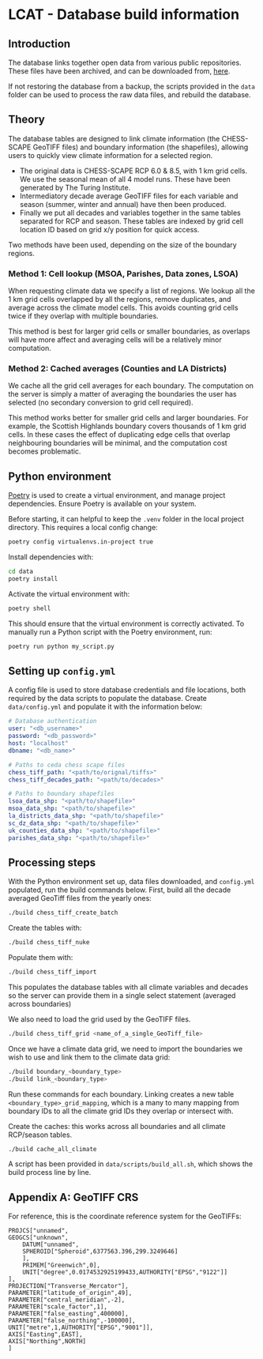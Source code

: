 # LCAT - Database build information

## Introduction

The database links together open data from various public repositories. These files have been archived, and can be downloaded from, [here](http://data-lcat-uk.s3-website.eu-west-2.amazonaws.com/).

If not restoring the database from a backup, the scripts provided in the `data` folder can be used to process the raw data files, and rebuild the database.

## Theory

The database tables are designed to link climate information (the CHESS-SCAPE GeoTIFF files) and boundary information (the shapefiles), allowing users to quickly view climate information for a selected region.

* The original data is CHESS-SCAPE RCP 6.0 & 8.5, with 1 km grid cells. We use the seasonal mean of all 4 model runs. These have been generated by The Turing Institute.
* Intermediatory decade average GeoTIFF files for each variable and season (summer, winter and annual) have then been produced.
* Finally we put all decades and variables together in the same tables separated for RCP and season. These tables are indexed by grid cell location ID based on grid x/y position for quick access.

Two methods have been used, depending on the size of the boundary regions.

### Method 1: Cell lookup (MSOA, Parishes, Data zones, LSOA)

When requesting climate data we specify a list of regions. We lookup all the 1 km grid cells overlapped by all the regions, remove duplicates, and average across the climate model cells. This avoids counting grid cells twice if they overlap with multiple boundaries.

This method is best for larger grid cells or smaller boundaries, as overlaps will have more affect and averaging cells will be a relatively minor computation.

### Method 2: Cached averages (Counties and LA Districts)

We cache all the grid cell averages for each boundary. The computation on the server is simply a matter of averaging the boundaries the user has selected (no secondary conversion to grid cell required).

This method works better for smaller grid cells and larger boundaries. For example, the Scottish Highlands boundary covers thousands of 1 km grid cells. In these cases the effect of duplicating edge cells that overlap neighbouring boundaries will be minimal, and the computation cost becomes problematic.

## Python environment

[Poetry](https://python-poetry.org/) is used to create a virtual environment, and manage project dependencies. Ensure Poetry is available on your system.

Before starting, it can helpful to keep the `.venv` folder in the local project directory. This requires a local config change:

```bash
poetry config virtualenvs.in-project true
```

Install dependencies with:

```bash
cd data
poetry install
```

Activate the virtual environment with:

```bash
poetry shell
```

This should ensure that the virtual environment is correctly activated. To manually run a Python script with the Poetry environment, run:

```bash
poetry run python my_script.py
```

## Setting up `config.yml`

A config file is used to store database credentials and file locations, both required by the data scripts to populate the database. Create `data/config.yml` and populate it with the information below:

```yml
# Database authentication
user: "<db_username>"
password: "<db_password>"
host: "localhost"
dbname: "<db_name>"

# Paths to ceda chess scape files
chess_tiff_path: "<path/to/orignal/tiffs>"
chess_tiff_decades_path: "<path/to/decades>"

# Paths to boundary shapefiles
lsoa_data_shp: "<path/to/shapefile>"
msoa_data_shp: "<path/to/shapefile>"
la_districts_data_shp: "<path/to/shapefile>"
sc_dz_data_shp: "<path/to/shapefile>"
uk_counties_data_shp: "<path/to/shapefile>"
parishes_data_shp: "<path/to/shapefile>"
```

## Processing steps

With the Python environment set up, data files downloaded, and `config.yml` populated, run the build commands below. First, build all the decade averaged GeoTiff files from the yearly ones:

```bash
./build chess_tiff_create_batch
```

Create the tables with:

```bash
./build chess_tiff_nuke
```

Populate them with:

```bash
./build chess_tiff_import
```

This populates the database tables with all climate variables and decades so the server can provide them in a single select statement (averaged across boundaries)

We also need to load the grid used by the GeoTIFF files.

```bash
./build chess_tiff_grid <name_of_a_single_GeoTiff_file>
```

Once we have a climate data grid, we need to import the boundaries we wish to use and link them to the climate data grid:

```bash
./build boundary_<boundary_type>
./build link_<boundary_type>
```

Run these commands for each boundary. Linking creates a new table `<boundary_type>_grid_mapping`, which is a many to many mapping from boundary IDs to all the climate grid IDs they overlap or intersect with.

Create the caches: this works across all boundaries and all climate RCP/season tables.

```bash
./build cache_all_climate
```

A script has been provided in `data/scripts/build_all.sh`, which shows the build process line by line.

## Appendix A: GeoTIFF CRS

For reference, this is the coordinate reference system for the GeoTIFFs:

```wkt
PROJCS["unnamed",
GEOGCS["unknown",
    DATUM["unnamed",
    SPHEROID["Spheroid",6377563.396,299.3249646]
    ],
    PRIMEM["Greenwich",0],
    UNIT["degree",0.0174532925199433,AUTHORITY["EPSG","9122"]]
],
PROJECTION["Transverse_Mercator"],
PARAMETER["latitude_of_origin",49],
PARAMETER["central_meridian",-2],
PARAMETER["scale_factor",1],
PARAMETER["false_easting",400000],
PARAMETER["false_northing",-100000],
UNIT["metre",1,AUTHORITY["EPSG","9001"]],
AXIS["Easting",EAST],
AXIS["Northing",NORTH]
]
```
